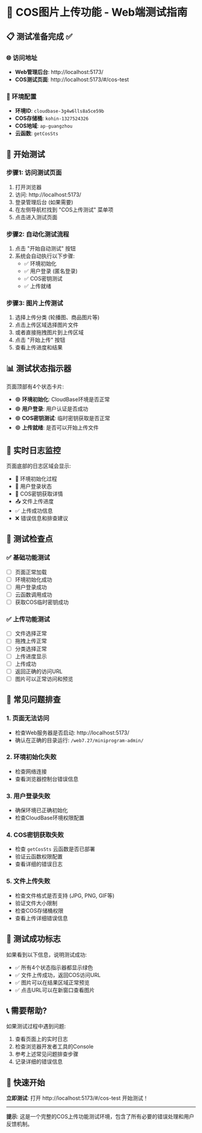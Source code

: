 # 🎯 COS图片上传功能 - Web端测试指南

## 📋 测试准备完成 ✅

### 🌐 访问地址
- **Web管理后台**: http://localhost:5173/
- **COS测试页面**: http://localhost:5173/#/cos-test

### 🔧 环境配置
- **环境ID**: `cloudbase-3g4w6lls8a5ce59b`
- **COS存储桶**: `kohin-1327524326`
- **COS地域**: `ap-guangzhou`
- **云函数**: `getCosSts`

## 🚀 开始测试

### 步骤1: 访问测试页面
1. 打开浏览器
2. 访问: http://localhost:5173/
3. 登录管理后台 (如果需要)
4. 在左侧导航栏找到 "COS上传测试" 菜单项
5. 点击进入测试页面

### 步骤2: 自动化测试流程
1. 点击 "开始自动测试" 按钮
2. 系统会自动执行以下步骤:
   - ✅ 环境初始化
   - ✅ 用户登录 (匿名登录)
   - ✅ COS密钥测试
   - ✅ 上传就绪

### 步骤3: 图片上传测试
1. 选择上传分类 (轮播图、商品图片等)
2. 点击上传区域选择图片文件
3. 或者直接拖拽图片到上传区域
4. 点击 "开始上传" 按钮
5. 查看上传进度和结果

## 📊 测试状态指示器

页面顶部有4个状态卡片:
- 🟢 **环境初始化**: CloudBase环境是否正常
- 🟢 **用户登录**: 用户认证是否成功
- 🟢 **COS密钥测试**: 临时密钥获取是否正常
- 🟢 **上传就绪**: 是否可以开始上传文件

## 📝 实时日志监控

页面底部的日志区域会显示:
- 🔧 环境初始化过程
- 🔐 用户登录状态
- 🔑 COS密钥获取详情
- 📤 文件上传进度
- ✅ 上传成功信息
- ❌ 错误信息和排查建议

## 🎯 测试检查点

### ✅ 基础功能测试
- [ ] 页面正常加载
- [ ] 环境初始化成功
- [ ] 用户登录成功
- [ ] 云函数调用成功
- [ ] 获取COS临时密钥成功

### ✅ 上传功能测试
- [ ] 文件选择正常
- [ ] 拖拽上传正常
- [ ] 分类选择正常
- [ ] 上传进度显示
- [ ] 上传成功
- [ ] 返回正确的访问URL
- [ ] 图片可以正常访问和预览

## 🐛 常见问题排查

### 1. 页面无法访问
- 检查Web服务器是否启动: http://localhost:5173/
- 确认在正确的目录运行: `/web7.27/miniprogram-admin/`

### 2. 环境初始化失败
- 检查网络连接
- 查看浏览器控制台错误信息

### 3. 用户登录失败
- 确保环境已正确初始化
- 检查CloudBase环境权限配置

### 4. COS密钥获取失败
- 检查 `getCosSts` 云函数是否已部署
- 验证云函数权限配置
- 查看详细的错误日志

### 5. 文件上传失败
- 检查文件格式是否支持 (JPG, PNG, GIF等)
- 验证文件大小限制
- 检查COS存储桶权限
- 查看上传详细错误信息

## 🎉 测试成功标志

如果看到以下信息，说明测试成功:
- ✅ 所有4个状态指示器都显示绿色
- ✅ 文件上传成功，返回COS访问URL
- ✅ 图片可以在结果区域正常预览
- ✅ 点击URL可以在新窗口查看图片

## 📞 需要帮助?

如果测试过程中遇到问题:
1. 查看页面上的实时日志
2. 检查浏览器开发者工具的Console
3. 参考上述常见问题排查步骤
4. 记录详细的错误信息

## 🎯 快速开始

**立即测试**: 打开 http://localhost:5173/#/cos-test 开始测试！

---

**提示**: 这是一个完整的COS上传功能测试环境，包含了所有必要的错误处理和用户反馈机制。
